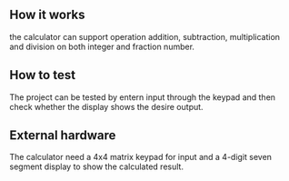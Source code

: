 <!---

This file is used to generate your project datasheet. Please fill in the information below and delete any unused
sections.

You can also include images in this folder and reference them in the markdown. Each image must be less than
512 kb in size, and the combined size of all images must be less than 1 MB.
-->

## How it works

the calculator can support operation addition, subtraction, multiplication and division on both integer and fraction number. 

## How to test

The project can be tested by entern input through the keypad and then check whether the display shows the desire output.

## External hardware

The calculator need a 4x4 matrix keypad for input and a 4-digit seven segment display to show the calculated result.
